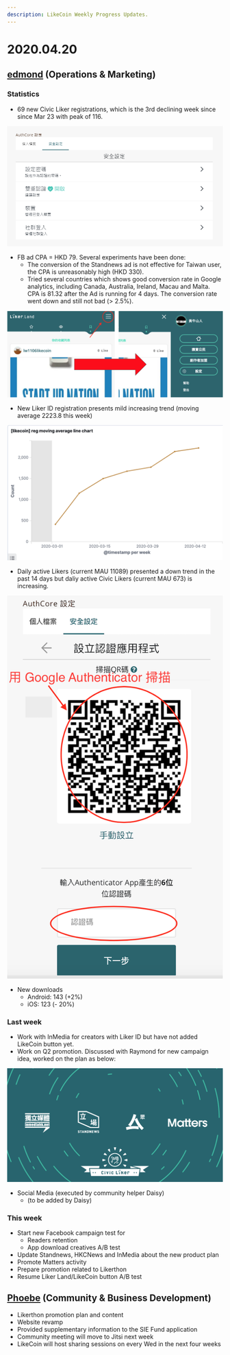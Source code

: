 ```yaml
---
description: LikeCoin Weekly Progress Updates.
---
```


# 2020.04.20

## [**edmond**](https://like.co/edmondyu) **\(Operations & Marketing\)**

### **Statistics**

* 69 new Civic Liker registrations, which is the 3rd declining week since since Mar 23 with peak of 116.  

![Total number of Civic Liker is 1533 currently.](../.gitbook/assets/image%20%2810%29.png)

* FB ad CPA = HKD 79.  Several experiments have been done:
  * The conversion of the Standnews ad is not effective for Taiwan user, the CPA is unreasonably high \(HKD 330\).  
  * Tried several countries which shows good conversion rate in Google analytics, including Canada, Australia, Ireland, Macau and Malta.  CPA is 81.32 after the Ad is running for 4 days.  The conversion rate went down and still not bad \(&gt; 2.5%\). 

![](../.gitbook/assets/image%20%288%29.png)

* New Liker ID registration presents mild increasing trend \(moving average 2223.8 this week\)

![](../.gitbook/assets/image%20%2815%29.png)

* Daily active Likers \(current MAU 11089\) presented a down trend in the past 14 days but daliy active Civic Likers \(current MAU 673\) is increasing.  

![](../.gitbook/assets/image%20%282%29.png)

* New downloads
  *  Android: 143 \(+2%\)
  * iOS: 123 \(- 20%\)

### Last week

* Work with InMedia for creators with Liker ID but have not added LikeCoin button yet.
* Work on Q2 promotion.  Discussed with Raymond for new campaign idea, worked on the plan as below:

![](../.gitbook/assets/image%20%284%29.png)

* Social Media \(executed by community helper Daisy\)
  * \(to be added by Daisy\)

### This week

* Start new Facebook campaign test for
  * Readers retention
  * App download creatives A/B test
* Update Standnews, HKCNews and InMedia about the new product plan
* Promote Matters activity
* Prepare promotion related to Likerthon 
* Resume Liker Land/LikeCoin button A/B test



## [Phoebe](https://like.co/phoebe_fb) \(Community & Business Development\) <a id="fbf6"></a>

* Likerthon promotion plan and content
* Website revamp 
* Provided supplementary information to the SIE Fund application 
* Community meeting will move to Jitsi next week
* LikeCoin will host sharing sessions on every Wed in the next four weeks

##  <a id="fbf6"></a>

